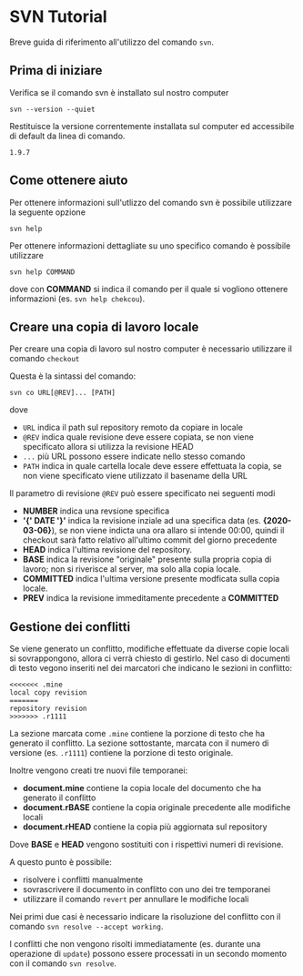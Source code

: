 # SVN Tutorial

Breve guida di riferimento all'utilizzo del comando ```svn```.

## Prima di iniziare

Verifica se il comando svn è installato sul nostro computer

```svn --version --quiet```

Restituisce la versione correntemente installata sul computer ed accessibile di default da linea di comando.

```1.9.7```

## Come ottenere aiuto

Per ottenere informazioni sull'utlizzo del comando svn è possibile utilizzare la seguente opzione

```svn help```

Per ottenere informazioni dettagliate su uno specifico comando è possibile utilizzare

```svn help COMMAND```

dove con **COMMAND** si indica il comando per il quale si vogliono ottenere informazioni (es. ```svn help chekcou```).

## Creare una copia di lavoro locale

Per creare una copia di lavoro sul nostro computer è necessario utilizzare il comando ```checkout```

Questa è la sintassi del comando:

```svn co URL[@REV]... [PATH]```

dove

* ```URL``` indica il path sul repository remoto da copiare in locale
* ```@REV``` indica quale revisione deve essere copiata, se non viene specificato allora si utilizza la revisione HEAD
* ```...```  più URL possono essere indicate nello stesso comando
* ```PATH``` indica in quale cartella locale deve essere effettuata la copia, se non viene specificato viene utilizzato il basename della URL

Il parametro di revisione ```@REV``` può essere specificato nei seguenti modi

* **NUMBER** indica una revsione specifica
* **'{' DATE '}'** indica la revisione inziale ad una specifica data (es. **{2020-03-06}**), se non viene indicta una ora allaro si intende 00:00, quindi il checkout sarà fatto relativo all'ultimo commit del giorno precedente 
* **HEAD** indica l'ultima revisione del repository.
* **BASE** indica la revisione "originale" presente sulla propria copia di lavoro; non si riverisce al server, ma solo alla copia locale.
* **COMMITTED** indica l'ultima versione presente modficata sulla copia locale.
* **PREV** indica la revisione immeditamente precedente a **COMMITTED**

## Gestione dei conflitti
Se viene generato un conflitto, modifiche effettuate da diverse copie locali si sovrappongono, allora ci verrà chiesto di gestirlo.
Nel caso di documenti di testo vegono inseriti nel dei marcatori che indicano le sezioni in conflitto:

```
<<<<<<< .mine
local copy revision
=======
repository revision
>>>>>>> .r1111
```

La sezione marcata come ```.mine``` contiene la porzione di testo che ha generato il conflitto. La sezione sottostante, marcata con il numero di versione (es. ```.r1111```) contiene la porzione di testo originale.

Inoltre vengono creati tre nuovi file temporanei:

* **document.mine** contiene la copia locale del documento che ha generato il conflitto
* **document.rBASE** contiene la copia originale precedente alle modifiche locali
* **document.rHEAD** contiene la copia più aggiornata sul repository

Dove **BASE** e **HEAD** vengono sostituiti con i rispettivi numeri di revisione.

A questo punto è possibile:

* risolvere i conflitti manualmente
* sovrascrivere il documento in conflitto con uno dei tre temporanei
* utilizzare il comando ```revert``` per annullare le modifiche locali

Nei primi due casi è necessario indicare la risoluzione del conflitto con il comando ```svn resolve --accept working```.

I conflitti che non vengono risolti immediatamente (es. durante una operazione di ```update```) possono essere processati in un secondo momento con il comando ```svn resolve```.
